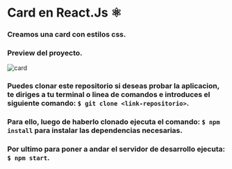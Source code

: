 # Card en React.Js ⚛
### Creamos una card con estilos css.
### Preview del proyecto.
![card](https://dev-to-uploads.s3.amazonaws.com/uploads/articles/xkypdm08s8ilihk5m401.png)
 

### Puedes clonar este repositorio si deseas probar la aplicacion, te diriges a tu terminal o linea de comandos e introduces el siguiente comando: `$ git clone <link-repositorio>`.

### Para ello, luego de haberlo clonado ejecuta el comando: `$ npm install` para instalar las dependencias necesarias.

### Por ultimo para poner a andar el servidor de desarrollo ejecuta: `$ npm start`.